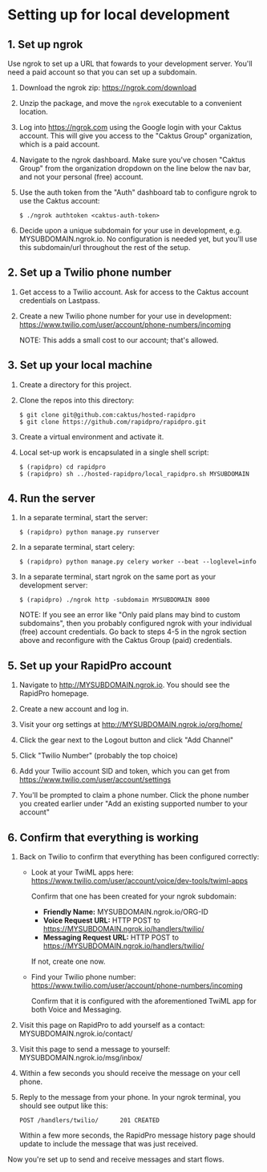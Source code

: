 # Setting up for local development

## 1. Set up ngrok

Use ngrok to set up a URL that fowards to your development server. You'll need
a paid account so that you can set up a subdomain.

1. Download the ngrok zip: https://ngrok.com/download

2. Unzip the package, and move the `ngrok` executable to a convenient
   location.

3. Log into https://ngrok.com using the Google login with your Caktus account.
   This will give you access to the "Caktus Group" organization, which is
   a paid account.

4. Navigate to the ngrok dashboard. Make sure you've chosen "Caktus Group"
   from the organization dropdown on the line below the nav bar, and not your
   personal (free) account.

5. Use the auth token from the "Auth" dashboard tab to configure ngrok to use
   the Caktus account:

    ```
    $ ./ngrok authtoken <caktus-auth-token>
    ```

6. Decide upon a unique subdomain for your use in development, e.g.
   MYSUBDOMAIN.ngrok.io. No configuration is needed yet, but you'll use
   this subdomain/url throughout the rest of the setup.

## 2. Set up a Twilio phone number

1. Get access to a Twilio account. Ask for access to the Caktus account
   credentials on Lastpass.

2. Create a new Twilio phone number for your use in development:
   https://www.twilio.com/user/account/phone-numbers/incoming

   NOTE: This adds a small cost to our account; that's allowed.

## 3. Set up your local machine

1. Create a directory for this project.

2. Clone the repos into this directory:

    ```
    $ git clone git@github.com:caktus/hosted-rapidpro
    $ git clone https://github.com/rapidpro/rapidpro.git
    ```

3. Create a virtual environment and activate it.

4. Local set-up work is encapsulated in a single shell script:

    ```
    $ (rapidpro) cd rapidpro
    $ (rapidpro) sh ../hosted-rapidpro/local_rapidpro.sh MYSUBDOMAIN
    ```

## 4. Run the server

1. In a separate terminal, start the server:

    ```
    $ (rapidpro) python manage.py runserver
    ```

2. In a separate terminal, start celery:

    ```
    $ (rapidpro) python manage.py celery worker --beat --loglevel=info
    ```

3. In a separate terminal, start ngrok on the same port as your development
   server:

    ```
    $ (rapidpro) ./ngrok http -subdomain MYSUBDOMAIN 8000
    ```

   NOTE: If you see an error like "Only paid plans may bind to custom
   subdomains", then you probably configured ngrok with your individual (free)
   account credentials. Go back to steps 4-5 in the ngrok section above and
   reconfigure with the Caktus Group (paid) credentials.


## 5. Set up your RapidPro account

1. Navigate to http://MYSUBDOMAIN.ngrok.io. You should see the RapidPro
   homepage.

2. Create a new account and log in.

3. Visit your org settings at http://MYSUBDOMAIN.ngrok.io/org/home/

4. Click the gear next to the Logout button and click "Add Channel"

5. Click "Twilio Number" (probably the top choice)

6. Add your Twilio account SID and token, which you can get from
   https://www.twilio.com/user/account/settings

7. You'll be prompted to claim a phone number. Click the phone number you
   created earlier under "Add an existing supported number to your account"

## 6. Confirm that everything is working

1. Back on Twilio to confirm that everything has been configured correctly:

    * Look at your TwiML apps here:
      https://www.twilio.com/user/account/voice/dev-tools/twiml-apps

      Confirm that one has been created for your ngrok subdomain:

        - **Friendly Name:** MYSUBDOMAIN.ngrok.io/ORG-ID
        - **Voice Request URL:** HTTP POST to https://MYSUBDOMAIN.ngrok.io/handlers/twilio/
        - **Messaging Request URL:** HTTP POST to https://MYSUBDOMAIN.ngrok.io/handlers/twilio/

      If not, create one now.

    * Find your Twilio phone number:
      https://www.twilio.com/user/account/phone-numbers/incoming

      Confirm that it is configured with the aforementioned TwiML app for
      both Voice and Messaging.

2. Visit this page on RapidPro to add yourself as a contact:
   MYSUBDOMAIN.ngrok.io/contact/

3. Visit this page to send a message to yourself:
   MYSUBDOMAIN.ngrok.io/msg/inbox/

4. Within a few seconds you should receive the message on your cell phone.

5. Reply to the message from your phone. In your ngrok terminal, you should
   see output like this:

    ```
    POST /handlers/twilio/      201 CREATED
    ```

   Within a few more seconds, the RapidPro message history page should update
   to include the message that was just received.

Now you're set up to send and receive messages and start flows.
